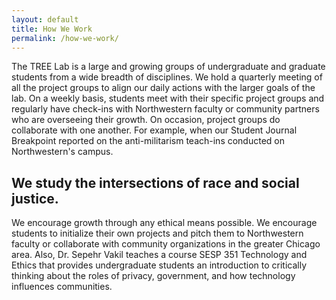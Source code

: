 ```yaml
---
layout: default
title: How We Work
permalink: /how-we-work/
---
```


<span class="first-character">T</span>he TREE Lab is a large and growing groups of undergraduate and graduate students from a wide breadth of disciplines. We hold a quarterly meeting of all the project groups to align our daily actions with the larger goals of the lab. On a weekly basis, students meet with their specific project groups and regularly have check-ins with Northwestern faculty or community partners who are overseeing their growth. On occasion, project groups do collaborate with one another. For example, when our Student Journal Breakpoint reported on the anti-militarism teach-ins conducted on Northwestern's campus.

## We study the intersections of race and social justice.
We encourage growth through any ethical means possible. We encourage students to initialize their own projects and pitch them to Northwestern faculty or collaborate with community organizations in the greater Chicago area. Also, Dr. Sepehr Vakil teaches a course SESP 351 Technology and Ethics that provides undergraduate students an introduction to critically thinking about the roles of privacy, government, and how technology influences communities.
